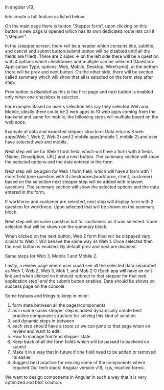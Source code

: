 In angular v19,

lets create a full feature as listed below.

On the main page there is button "Stepper form", upon clicking on this button a new page is opened which has its own dedicated route lets call it "/stepper".


In the /stepper screen, there will be a header which contains title, subtitle, and cancel and submit button(submit button will be disabled until all the fields are filled). There are 2 sides -> on the left side there will be a question with 4 options which checkboxes and multiple can be selected (Question: Application Type; options: Web, Mobile, Desktop, Wireframe), at the bottom there will be prev and next button. On the other side, there will be section called summary which will show that all is selected on the form step after step.

Prev button is disabled as this is the first page and next button is enabled only when one checkbox is selected.

For example:
Based on user's selection lets say they selected Web and Mobile, ideally there could be 2 web apps to 10 web apps coming from the backend and same for mobile, the following steps will multiple based on the web apps.

Example of data and expected stepper structure:
Data returns 3 web apps(Web 1, Web 2, Web 3) and 2 mobile apps(mobile 1, mobile 2) and user have selected web and mobile.

Next step will be for Web 1 form field, which will have a form with 3 fields (Name, Description, URL) and a next button. The summary section will show the selected options and the data entered in the form.

Next step will be again for Web 1 form field, which will have a form with 1 more field (one question with 3 checkboxes(workforce, client, customer) based on the selection next stepper step will be added with relavent question). The summary section will show the selected options and the data entered in the form.

If workforce and customer are selected, next step will display form with 2 question for workforce. Upon selected that will be shown on the summary block.

Next step will be same question but for customers as it was selected. Upon selected that will be shown on the summary block.

When clicked on the next button, Web 2 form filed will be dispayed very similar to Web 1. Will behave the same way as Web 1. Once selected then the next button is enabled. By default prev and next are disabled.

Same steps for Web 3, Mobile 1 and Mobile 2.

Lastly, a review page where user could see all the selected data separated as Web 1, Web 2, Web 3, Mob 1, and Mob 2 O (Each app will have an edit link and when clicked on it should redirect to that stepper for that web application step) and the submit button enables. Data should be shows on success page on the console.

Some featues and things to keep in mind:
1. form state between all the pages/components
2. as in some cases stepper step is added dynamically create best practice component structure for solving this kind of solution
3. add dynamic steps in between
4. each step should have a route so we can jump to that page when on review and want to edit.
5. How to manage frontend stepper state
6. Keep track of all the form fields which will be passed to backend on submit
7. Make it in a way that in future if one field need to be added or removed its easier.
8. Suggest best practice for resuing some of the components where required
Our tech stack: Angular version v19, rxjs, reactive forms.



We want to design components in Angular in such a way that it is very optimized and best solution.